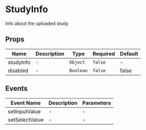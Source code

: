 # StudyInfo

Info about the uploaded study

## Props

<!-- @vuese:StudyInfo:props:start -->
|Name|Description|Type|Required|Default|
|---|---|---|---|---|
|studyInfo|-|`Object`|`false`|-|
|disabled|-|`Boolean`|`false`|false|

<!-- @vuese:StudyInfo:props:end -->


## Events

<!-- @vuese:StudyInfo:events:start -->
|Event Name|Description|Parameters|
|---|---|---|
|setInputValue|-|-|
|setSelectValue|-|-|

<!-- @vuese:StudyInfo:events:end -->


